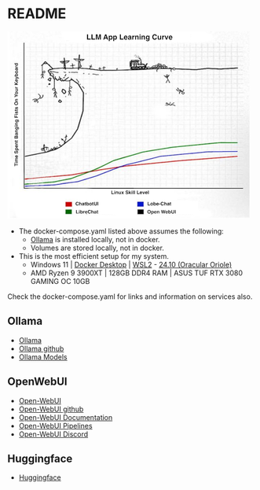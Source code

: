# README
![alt text](https://github.com/pkeffect/AI/blob/main/images/llm.app.learning.curve.small.png "llm app learning curve")
* The docker-compose.yaml listed above assumes the following:
  *  [Ollama](https://ollama.com/) is installed locally, not in docker.
  * Volumes are stored locally, not in docker.
* This is the most efficient setup for my system.
  * Windows 11 | [Docker Desktop](https://www.docker.com/products/docker-desktop/) | [WSL2](https://learn.microsoft.com/en-us/windows/wsl/install) - [24.10 (Oracular Oriole)](https://ubuntu.com/)
  * AMD Ryzen 9 3900XT | 128GB DDR4 RAM | ASUS TUF RTX 3080 GAMING OC 10GB

Check the docker-compose.yaml for links and information on services also.
  
## Ollama
* [Ollama](https://ollama.com/)
* [Ollama github](https://github.com/ollama/ollama)
* [Ollama Models](https://ollama.com/library?sort=newest)
## OpenWebUI 
* [Open-WebUI](https://openwebui.com/)
* [Open-WebUI github](https://github.com/open-webui/open-webui)
* [Open-WebUI Documentation](https://docs.openwebui.com/)
* [Open-WebUI Pipelines](https://github.com/open-webui/pipelines)
* [Open-WebUI Discord](https://discord.gg/open-webui-1170866489302188073)
## Huggingface
* [Huggingface](https://huggingface.co/)
